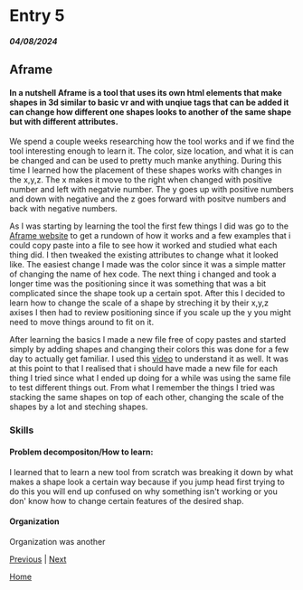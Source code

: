 # Entry 5
##### 04/08/2024
## Aframe
#### In a nutshell Aframe is a tool that uses its own html elements that make shapes in 3d similar to basic vr and with unqiue tags that can be added it can change how different one shapes looks to another of the same shape but with different attributes.

We spend a couple weeks researching how the tool works and if we find the tool interesting enough to learn it. The color, size location, and what it is can be changed and can be used to pretty much manke anything. During this time I learned how the placement of these shapes works with changes in the x,y,z. The x makes it move to the right when changed with positive number and left with negatvie number. The y goes up with positive numbers and down with negative and the z goes forward with positve numbers and back with negative numbers.

As I was starting by learning the tool the first few things I did was go to the [Aframe website](https://aframe.io/docs/1.2.0/introduction/best-practices.html#a-frame) to get a rundown of how it works and a few examples that i could copy paste into a file to see how it worked and studied what each thing did. I then tweaked the existing attributes to change what it looked like. The easiest change I made was the color since it was a simple matter of changing the name of hex code. The next thing i changed and took a longer time was the positioning since it was something that was a bit complicated since the shape took up a certain spot. After this I decided to learn how to change the scale of a shape by streching it by their x,y,z axises I then had to review positioning since if you scale up the y you might need to move things around to fit on it.

After learning the basics I made a new file free of copy pastes and started simply by adding shapes and changing their colors this was done for a few day to actually get familiar. I used this [video](https://www.youtube.com/results?search_query=how+positioning+works+in+aframe+html) to understand it as well. It was at this point to that I realised that i should have made a new file for each thing I tried since what I ended up doing for a while was using the same file to test different things out. From what I remember the things I tried was stacking the same shapes on top of each other, changing the scale of the shapes by a lot and steching shapes.

### Skills
#### Problem decompositon/How to learn:
I learned that to learn a new tool from scratch was breaking it down by what makes a shape look a certain way because if you jump head first trying to do this you will end up confused on why something isn't working or you don' know how to change certain features of the desired shap.

#### Organization
Organization was another 



[Previous](entry04.md) | [Next](entry06.md)

[Home](../README.md)
